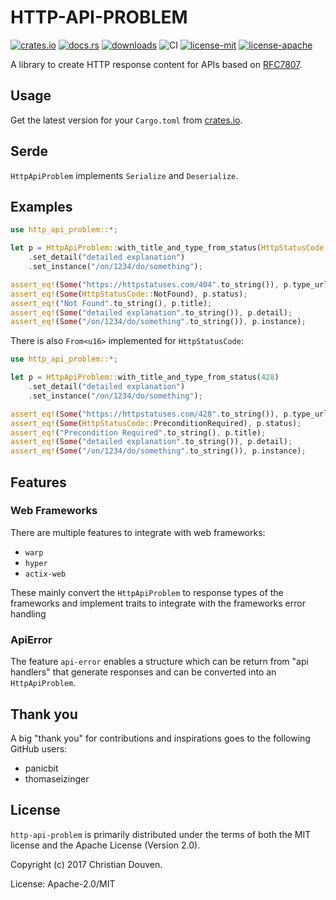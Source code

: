 # HTTP-API-PROBLEM

[![crates.io](https://img.shields.io/crates/v/http-api-problem.svg)](https://crates.io/crates/http-api-problem)
[![docs.rs](https://docs.rs/http-api-problem/badge.svg)](https://docs.rs/http-api-problem)
[![downloads](https://img.shields.io/crates/d/http-api-problem.svg)](https://crates.io/crates/http-api-problem)
![CI](https://github.com/chridou/http-api-problem/workflows/CI/badge.svg)
[![license-mit](http://img.shields.io/badge/license-MIT-blue.svg)](https://github.com/chridou/http-api-problem/blob/master/LICENSE-MIT)
[![license-apache](http://img.shields.io/badge/license-APACHE-blue.svg)](https://github.com/chridou/http-api-problem/blob/master/LICENSE-APACHE)

A library to create HTTP response content for APIs based on
[RFC7807](https://tools.ietf.org/html/rfc7807).

## Usage

Get the latest version for your `Cargo.toml` from
[crates.io](https://crates.io/crates/http-api-problem).

## Serde

`HttpApiProblem` implements `Serialize` and `Deserialize`.

## Examples

```rust
use http_api_problem::*;

let p = HttpApiProblem::with_title_and_type_from_status(HttpStatusCode::NotFound)
    .set_detail("detailed explanation")
    .set_instance("/on/1234/do/something");

assert_eq!(Some("https://httpstatuses.com/404".to_string()), p.type_url);
assert_eq!(Some(HttpStatusCode::NotFound), p.status);
assert_eq!("Not Found".to_string(), p.title);
assert_eq!(Some("detailed explanation".to_string()), p.detail);
assert_eq!(Some("/on/1234/do/something".to_string()), p.instance);
```

There is also `From<u16>` implemented for `HttpStatusCode`:

```rust
use http_api_problem::*;

let p = HttpApiProblem::with_title_and_type_from_status(428)
    .set_detail("detailed explanation")
    .set_instance("/on/1234/do/something");

assert_eq!(Some("https://httpstatuses.com/428".to_string()), p.type_url);
assert_eq!(Some(HttpStatusCode::PreconditionRequired), p.status);
assert_eq!("Precondition Required".to_string(), p.title);
assert_eq!(Some("detailed explanation".to_string()), p.detail);
assert_eq!(Some("/on/1234/do/something".to_string()), p.instance);
```

## Features

### Web Frameworks

There are multiple features to integrate with web frameworks:

* `warp`
* `hyper`
* `actix-web`

These mainly convert the `HttpApiProblem` to response types of
the frameworks and implement traits to integrate with the frameworks
error handling

### ApiError

The feature `api-error` enables a structure which can be
return from "api handlers" that generate responses and can be 
converted into an `HttpApiProblem`.

## Thank you
A big "thank you" for contributions and inspirations goes to the
following GitHub users:

* panicbit
* thomaseizinger

## License

`http-api-problem` is primarily distributed under the terms of both the MIT
license and the Apache License (Version 2.0).

Copyright (c) 2017 Christian Douven.

License: Apache-2.0/MIT
